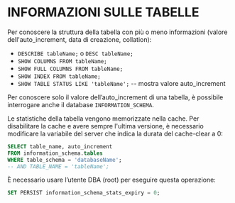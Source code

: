 # INFORMAZIONI SULLE TABELLE

Per conoscere la struttura della tabella con più o meno informazioni (valore dell'auto_increment, data di creazione, collation):

- `DESCRIBE tableName;` o `DESC tableName;`
- `SHOW COLUMNS FROM tableName;`
- `SHOW FULL COLUMNS FROM tableName;`
- `SHOW INDEX FROM tableName;`
- `SHOW TABLE STATUS LIKE 'tableName';` -- mostra valore auto_increment

Per conoscere solo il valore dell’auto_increment di una tabella, è possibile interrogare anche il database `INFORMATION_SCHEMA`.

Le statistiche della tabella vengono memorizzate nella cache. Per disabilitare la cache e avere sempre l'ultima versione, è necessario modificare la variabile del server che indica la durata del cache-clear a 0:

```sql
SELECT table_name, auto_increment
FROM information_schema.tables
WHERE table_schema = 'databaseName';
-- AND TABLE_NAME = 'tableName';
```

È necessario usare l’utente DBA (root) per eseguire questa operazione:

```sql
SET PERSIST information_schema_stats_expiry = 0;
```
